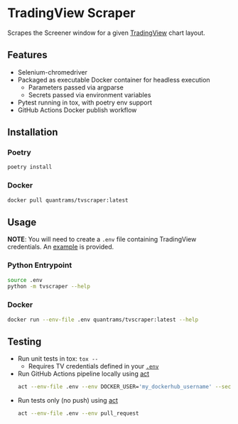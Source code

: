 # TradingView Scraper

Scrapes the Screener window for a given [TradingView](http://www.tradingview.com) chart layout.

## Features

- Selenium-chromedriver
- Packaged as executable Docker container for headless execution
    - Parameters passed via argparse
    - Secrets passed via environment variables
- Pytest running in tox, with poetry env support 
- GitHub Actions Docker publish workflow

## Installation

### Poetry

```bash
poetry install
```

### Docker

```bash
docker pull quantrams/tvscraper:latest
```

## Usage

**NOTE**: You will need to create a `.env` file containing TradingView credentials. An [example][1] is provided.

### Python Entrypoint

```bash
source .env
python -m tvscraper --help
```

### Docker

```bash
docker run --env-file .env quantrams/tvscraper:latest --help
```

## Testing

- Run unit tests in tox: `tox --`
    - Requires TV credentials defined in your [`.env`][1]
- Run GitHub Actions pipeline locally using [act](https://github.com/nektos/act)
    ```bash
    act --env-file .env --env DOCKER_USER='my_dockerhub_username' --secret DOCKER_PASSWORD='my_dockerhub_password' push
    ```
- Run tests only (no push) using [act](https://github.com/nektos/act)
    ```bash
    act --env-file .env --env pull_request
    ```

[1]: ./example.env